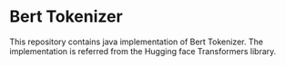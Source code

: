 # Bert Tokenizer

This repository contains java implementation of Bert Tokenizer. The implementation is referred from the Hugging face Transformers library.